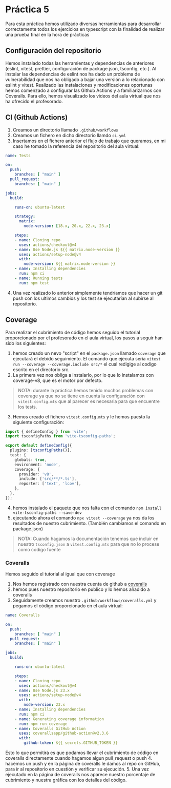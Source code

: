 # Práctica 5
Para esta práctica hemos utilizado diversas herramientas para desarrollar correctamente todos los ejercicios en typescript con la finalidad de realizar una prueba final en la hora de prácticas

## Configuración del repositorio
Hemos instalado todas las herramientas y dependencias de anteriores (eslint, vitest, prettier, configuración de package.json, tsconfig, etc.). Al instalar las dependencias de eslint nos ha dado un problema de vulnerabilidad que nos ha obligado a bajar una versión a lo relacionado con eslint y vitest. 
Realizado las instalaciones y modificaciones oportunas hemos comenzado a configurar las Github Actions y a familiarizarnos con Coveralls. Para ello, hemos visualizado los videos del aula virtual que nos ha ofrecido el profesorado.

## CI (Github Actions)
1. Creamos un directorio llamado `.github/workflows` 
2. Creamos un fichero en dicho directorio llamdo `ci.yml`
3. Insertamos en el fichero anterior el flujo de trabajo que queramos, en mi caso he tomado la referencia del repositorio del aula virtual:
```yaml
name: Tests

on:
  push:
    branches: [ "main" ]
  pull_request:
    branches: [ "main" ]

jobs:
  build:

    runs-on: ubuntu-latest

    strategy:
      matrix:
        node-version: [18.x, 20.x, 22.x, 23.x]

    steps:
    - name: Cloning repo
      uses: actions/checkout@v4
    - name: Use Node.js ${{ matrix.node-version }}
      uses: actions/setup-node@v4
      with:
        node-version: ${{ matrix.node-version }}
    - name: Installing dependencies
      run: npm ci
    - name: Running tests
      run: npm test
```
4. Una vez realizado lo anterior simplemente tendríamos que hacer un git push con los ultimos cambios y los test se ejecutarían al subirse al repositorio.

## Coverage
Para realizar el cubrimiento de código hemos seguido el tutorial proporcionado por el profesorado en el aula virtual, los pasos a seguir han sido los siguientes:
1. hemos creado un nevo "script" en el `package.json` llamado `coverage` que ejecutará el debido seguimiento. El comando que ejecuta sería `vitest run --coverage --coverage.include src/*` el cual redigige al codigo escrito en el directorio src.
2. La primera vez nos obliga a instalarlo, por lo que lo instalamos con coverage-v8, que es el motor por defecto.
> NOTA: durante la práctica hemos tenido muchos problemas con coverage ya que no se tiene en cuenta la configuración con `vitest.config.mts` que al parecer es necesaria para que encuentre los tests.
3. Hemos creado el fichero `vitest.config.mts` y le hemos puesto la siguiente configuración:
```ts
import { defineConfig } from 'vite';
import tsconfigPaths from 'vite-tsconfig-paths';

export default defineConfig({
  plugins: [tsconfigPaths()],
  test: {
    globals: true,
    environment: 'node',
    coverage: {
      provider: 'v8',
      include: ['src/**/*.ts'], 
      reporter: ['text', 'lcov'],
    },
  },
});
```
4. hemos instalado el paquete que nos falta con el comando `npm install vite-tsconfig-paths --save-dev`
5. ejecutando ahora el comando `npx vitest --coverage` ya nos da los resultados de nuestro cubrimiento. (También cambiamos el comando en package.json)
> NOTA: Cuando hagamos la documentación tenemos que incluir en nuestro `tsconfig.json` a `vitest.config.mts` para que no lo procese como codigo fuente

### Coveralls
Hemos seguido el tutorial al igual que con coverage
1. Nos hemos registrado con nuestra cuenta de github a [coveralls](https://coveralls.io/)
2. hemos pues nuestro repositorio en publico y lo hemos añadido a coveralls
3. Seguidamente creamos nuestro `.github/workflows/coveralls.yml` y pegamos el código proporcionado en el aula virtual: 
```yml
name: Coveralls

on:
  push:
    branches: [ "main" ]
  pull_request:
    branches: [ "main" ]

jobs:
  build:

    runs-on: ubuntu-latest

    steps:
    - name: Cloning repo
      uses: actions/checkout@v4
    - name: Use Node.js 23.x
      uses: actions/setup-node@v4
      with:
        node-version: 23.x
    - name: Installing dependencies
      run: npm ci
    - name: Generating coverage information
      run: npm run coverage
    - name: Coveralls GitHub Action
      uses: coverallsapp/github-action@v2.3.6
      with:
        github-token: ${{ secrets.GITHUB_TOKEN }}
```
Esto lo que permitirá es que podamos llevar el cubrimiento de código en coveralls directamente cuando hagamos algun pull_request o push 
4. hacemos un push y en la página de coveralls le damos al repo on GitHub, para ir al repositorio en cuestión y verificar su ejecución.
5. Una vez ejecutado en la página de coveralls nos aparece nuestro porcentaje de cubrimiento y nuestra gráfica con los detalles del código.